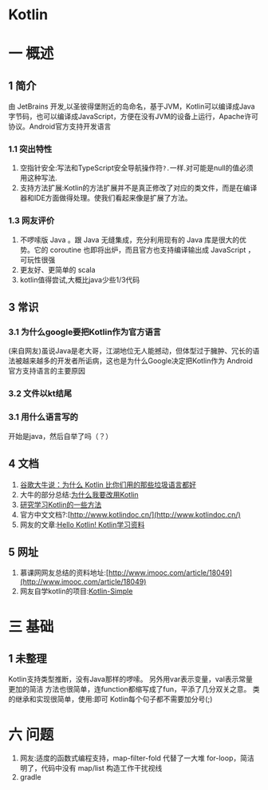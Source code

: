 # Kotlin
# 一 概述
## 1 简介
由 JetBrains 开发,以圣彼得堡附近的岛命名，基于JVM，Kotlin可以编译成Java字节码，也可以编译成JavaScript，方便在没有JVM的设备上运行，Apache许可协议。Android官方支持开发语言

### 1.1 突出特性
1. 空指针安全:写法和TypeScript安全导航操作符`?.`一样.对可能是null的值必须用这种写法.
2. 支持方法扩展:Kotlin的方法扩展并不是真正修改了对应的类文件，而是在编译器和IDE方面做得处理。使我们看起来像是扩展了方法。

### 1.3 网友评价
1. 不啰嗦版 Java 。跟 Java 无缝集成，充分利用现有的 Java 库是很大的优势。它的 coroutine 也即将出炉，而且官方也支持编译输出成 JavaScript ，可玩性很强
2. 更友好、更简单的 scala
3. kotlin值得尝试,大概比java少些1/3代码

## 3 常识
### 3.1 为什么google要把Kotlin作为官方语言
(来自网友)虽说Java是老大哥，江湖地位无人能撼动，但体型过于臃肿、冗长的语法被越来越多的开发者所诟病，这也是为什么Google决定把Kotlin作为 Android官方支持语言的主要原因

### 3.2 文件以kt结尾

### 3.1 用什么语言写的
开始是java，然后自举了吗（？）

## 4 文档
1. [谷歌大牛说：为什么 Kotlin 比你们用的那些垃圾语言都好](http://blog.jobbole.com/111249/)
2. 大牛的部分总结:[为什么我要改用Kotlin](http://blog.csdn.net/androidyue/article/details/72457157)
3. [研究学习Kotlin的一些方法](https://droidyue.com/blog/2017/05/08/how-to-study-kotlin/)
4. 官方中文文档?:[http://www.kotlindoc.cn/](http://www.kotlindoc.cn/)
5. 网友的文章:[Hello Kotlin! Kotlin学习资料](https://www.cnblogs.com/foxlee1024/p/6875902.html)

## 5 网址
1. 慕课网网友总结的资料地址:[http://www.imooc.com/article/18049](http://www.imooc.com/article/18049)
2. 网友自学kotlin的项目:[Kotlin-Simple](https://github.com/youxin11544/Kotlin-learning)

# 三 基础
## 1 未整理
Kotlin支持类型推断，没有Java那样的啰嗦。
另外用var表示变量，val表示常量更加的简洁
方法也很简单，连function都缩写成了fun，平添了几分双关之意。
类的继承和实现很简单，使用:即可
Kotlin每个句子都不需要加分号(;)


# 六 问题
1. 网友:适度的函数式编程支持，map-filter-fold 代替了一大堆 for-loop，简洁明了，代码中没有 map/list 构造工作干扰视线
2. gradle